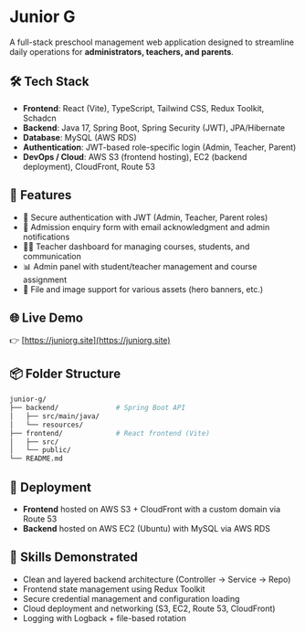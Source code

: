 # Junior G

A full-stack preschool management web application designed to streamline daily operations for **administrators, teachers, and parents**.

## 🛠️ Tech Stack

* **Frontend**: React (Vite), TypeScript, Tailwind CSS, Redux Toolkit, Schadcn
* **Backend**: Java 17, Spring Boot, Spring Security (JWT), JPA/Hibernate
* **Database**: MySQL (AWS RDS)
* **Authentication**: JWT-based role-specific login (Admin, Teacher, Parent)
* **DevOps / Cloud**: AWS S3 (frontend hosting), EC2 (backend deployment), CloudFront, Route 53

## 🔐 Features

* 🔑 Secure authentication with JWT (Admin, Teacher, Parent roles)
* 🧾 Admission enquiry form with email acknowledgment and admin notifications
* 🧑‍🏫 Teacher dashboard for managing courses, students, and communication
* 📊 Admin panel with student/teacher management and course assignment
* 📁 File and image support for various assets (hero banners, etc.)

## 🌐 Live Demo

👉 [https://juniorg.site](https://juniorg.site)

## 📦 Folder Structure

```bash
junior-g/
├── backend/              # Spring Boot API
│   ├── src/main/java/
│   └── resources/
├── frontend/             # React frontend (Vite)
│   ├── src/
│   └── public/
└── README.md
```

## 🚀 Deployment

* **Frontend** hosted on AWS S3 + CloudFront with a custom domain via Route 53
* **Backend** hosted on AWS EC2 (Ubuntu) with MySQL via AWS RDS

## 🧠 Skills Demonstrated

* Clean and layered backend architecture (Controller → Service → Repo)
* Frontend state management using Redux Toolkit
* Secure credential management and configuration loading
* Cloud deployment and networking (S3, EC2, Route 53, CloudFront)
* Logging with Logback + file-based rotation
